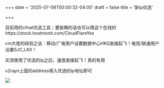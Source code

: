 +++
date = '2025-07-08T00:00:32-04:00'
draft = false
title = '新ip优选'

+++

目前用的cfnat优选工具；要偷懒的话也可以用这个在线的https://stock.hostmonit.com/CloudFlareYes

cm大佬的经验之谈：移动/广电用户设置数据中心HKG直接起飞！电信/联通用户设置SJC,LAX！

实测使用了优选的ip之后，速度直接起飞！真的有用

v2rayn上面的address填入优选的ip地址即可

![](/blog/image-20250708150018657-1751958525790-1.png)
